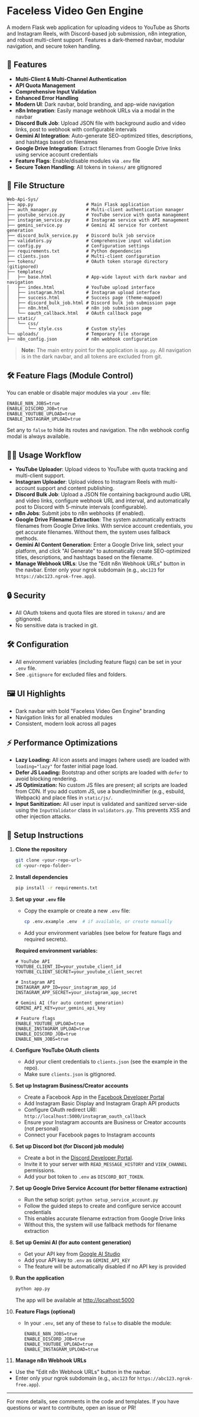 # Faceless Video Gen Engine

A modern Flask web application for uploading videos to YouTube as Shorts and Instagram Reels, with Discord-based job submission, n8n integration, and robust multi-client support. Features a dark-themed navbar, modular navigation, and secure token handling.

## 🚀 Features

- **Multi-Client & Multi-Channel Authentication**
- **API Quota Management**
- **Comprehensive Input Validation**
- **Enhanced Error Handling**
- **Modern UI**: Dark navbar, bold branding, and app-wide navigation
- **n8n Integration**: Easily manage webhook URLs via a modal in the navbar
- **Discord Bulk Job**: Upload JSON file with background audio and video links, post to webhook with configurable intervals
- **Gemini AI Integration**: Auto-generate SEO-optimized titles, descriptions, and hashtags based on filenames
- **Google Drive Integration**: Extract filenames from Google Drive links using service account credentials
- **Feature Flags**: Enable/disable modules via `.env` file
- **Secure Token Handling**: All tokens in `tokens/` are gitignored

## 📁 File Structure

```
Web-Api-Sys/
├── app.py                    # Main Flask application
├── auth_manager.py           # Multi-client authentication manager
├── youtube_service.py        # YouTube service with quota management
├── instagram_service.py      # Instagram service with API management
├── gemini_service.py         # Gemini AI service for content generation
├── discord_bulk_service.py   # Discord bulk job service
├── validators.py             # Comprehensive input validation
├── config.py                 # Configuration settings
├── requirements.txt          # Python dependencies
├── clients.json              # Multi-client configuration
├── tokens/                   # OAuth token storage directory (gitignored)
├── templates/
│   ├── base.html             # App-wide layout with dark navbar and navigation
│   ├── index.html            # YouTube upload interface
│   ├── instagram.html        # Instagram upload interface
│   ├── success.html          # Success page (theme-mapped)
│   ├── discord_bulk_job.html # Discord bulk job submission page
│   ├── n8n.html              # n8n job submission page
│   └── oauth_callback.html   # OAuth callback page
├── static/
│   └── css/
│       └── style.css         # Custom styles
└── uploads/                  # Temporary file storage
├── n8n_config.json           # n8n webhook configuration
```

> **Note:** The main entry point for the application is `app.py`. All navigation is in the dark navbar, and all tokens are excluded from git.

## 🛠️ Feature Flags (Module Control)

You can enable or disable major modules via your `.env` file:

```
ENABLE_N8N_JOBS=true
ENABLE_DISCORD_JOB=true
ENABLE_YOUTUBE_UPLOAD=true
ENABLE_INSTAGRAM_UPLOAD=true
```

Set any to `false` to hide its routes and navigation. The n8n webhook config modal is always available.

## 🧑‍💻 Usage Workflow

- **YouTube Uploader**: Upload videos to YouTube with quota tracking and multi-client support.
- **Instagram Uploader**: Upload videos to Instagram Reels with multi-account support and content publishing.
- **Discord Bulk Job**: Upload a JSON file containing background audio URL and video links, configure webhook URL and interval, and automatically post to Discord with 5-minute intervals (configurable).
- **n8n Jobs**: Submit jobs to n8n webhooks (if enabled).
- **Google Drive Filename Extraction**: The system automatically extracts filenames from Google Drive links. With service account credentials, you get accurate filenames. Without them, the system uses fallback methods.
- **Gemini AI Content Generation**: Enter a Google Drive link, select your platform, and click "AI Generate" to automatically create SEO-optimized titles, descriptions, and hashtags based on the filename.
- **Manage Webhook URLs**: Use the "Edit n8n Webhook URLs" button in the navbar. Enter only your ngrok subdomain (e.g., `abc123` for `https://abc123.ngrok-free.app`).

## 🔒 Security
- All OAuth tokens and quota files are stored in `tokens/` and are gitignored.
- No sensitive data is tracked in git.

## 🛠️ Configuration
- All environment variables (including feature flags) can be set in your `.env` file.
- See `.gitignore` for excluded files and folders.

## 🖼️ UI Highlights
- Dark navbar with bold "Faceless Video Gen Engine" branding
- Navigation links for all enabled modules
- Consistent, modern look across all pages

## ⚡ Performance Optimizations

- **Lazy Loading:** All icon assets and images (where used) are loaded with `loading="lazy"` for faster initial page load.
- **Defer JS Loading:** Bootstrap and other scripts are loaded with `defer` to avoid blocking rendering.
- **JS Optimization:** No custom JS files are present; all scripts are loaded from CDN. If you add custom JS, use a bundler/minifier (e.g., esbuild, Webpack) and place files in `static/js/`.
- **Input Sanitization:** All user input is validated and sanitized server-side using the `InputValidator` class in `validators.py`. This prevents XSS and other injection attacks.

## 🏁 Setup Instructions

1. **Clone the repository**
   ```bash
   git clone <your-repo-url>
   cd <your-repo-folder>
   ```

2. **Install dependencies**
   ```bash
   pip install -r requirements.txt
   ```

3. **Set up your `.env` file**
   - Copy the example or create a new `.env` file:
     ```bash
     cp .env.example .env  # if available, or create manually
     ```
   - Add your environment variables (see below for feature flags and required secrets).
   
   **Required environment variables:**
   ```
   # YouTube API
   YOUTUBE_CLIENT_ID=your_youtube_client_id
   YOUTUBE_CLIENT_SECRET=your_youtube_client_secret
   
   # Instagram API
   INSTAGRAM_APP_ID=your_instagram_app_id
   INSTAGRAM_APP_SECRET=your_instagram_app_secret
   
   # Gemini AI (for auto content generation)
   GEMINI_API_KEY=your_gemini_api_key
   
   # Feature flags
   ENABLE_YOUTUBE_UPLOAD=true
   ENABLE_INSTAGRAM_UPLOAD=true
   ENABLE_DISCORD_JOB=true
   ENABLE_N8N_JOBS=true
   ```

4. **Configure YouTube OAuth clients**
   - Add your client credentials to `clients.json` (see the example in the repo).
   - Make sure `clients.json` is gitignored.

5. **Set up Instagram Business/Creator accounts**
   - Create a Facebook App in the [Facebook Developer Portal](https://developers.facebook.com/)
   - Add Instagram Basic Display and Instagram Graph API products
   - Configure OAuth redirect URI: `http://localhost:5000/instagram_oauth_callback`
   - Ensure your Instagram accounts are Business or Creator accounts (not personal)
   - Connect your Facebook pages to Instagram accounts

6. **Set up Discord bot (for Discord job module)**
   - Create a bot in the [Discord Developer Portal](https://discord.com/developers/applications).
   - Invite it to your server with `READ_MESSAGE_HISTORY` and `VIEW_CHANNEL` permissions.
   - Add your bot token to `.env` as `DISCORD_BOT_TOKEN`.

7. **Set up Google Drive Service Account (for better filename extraction)**
   - Run the setup script: `python setup_service_account.py`
   - Follow the guided steps to create and configure service account credentials
   - This enables accurate filename extraction from Google Drive links
   - Without this, the system will use fallback methods for filename extraction

8. **Set up Gemini AI (for auto content generation)**
   - Get your API key from [Google AI Studio](https://makersuite.google.com/app/apikey)
   - Add your API key to `.env` as `GEMINI_API_KEY`
   - The feature will be automatically disabled if no API key is provided

8. **Run the application**
   ```bash
   python app.py
   ```
   The app will be available at [http://localhost:5000](http://localhost:5000)

9. **Feature Flags (optional)**
   - In your `.env`, set any of these to `false` to disable the module:
     ```
     ENABLE_N8N_JOBS=true
     ENABLE_DISCORD_JOB=true
     ENABLE_YOUTUBE_UPLOAD=true
     ENABLE_INSTAGRAM_UPLOAD=true
     ```

10. **Manage n8n Webhook URLs**
   - Use the "Edit n8n Webhook URLs" button in the navbar.
   - Enter only your ngrok subdomain (e.g., `abc123` for `https://abc123.ngrok-free.app`).

---

For more details, see comments in the code and templates. If you have questions or want to contribute, open an issue or PR! 